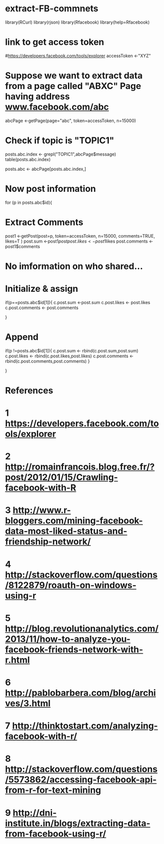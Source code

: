 # extract-FB-commnets
library(RCurl)
library(rjson)
library(Rfacebook)
library(help=Rfacebook)

# link to get access token
#https://developers.facebook.com/tools/explorer
accessToken <-"XYZ"

# Suppose we want to extract data from a page called "ABXC" Page having address www.facebook.com/abc
abcPage <-getPage(page="abc", token=accessToken, n=15000)

# Check if topic is "TOPIC1"
posts.abc.index <- grepl("TOPIC1",abcPage$message)
table(posts.abc.index)

posts.abc <- abcPage[posts.abc.index,] 

# Now post information 
for (p in posts.abc$id){
  # Extract Comments
  post1 <-getPost(post=p,
                  token=accessToken,
                  n=15000,
                  comments=TRUE,
                  likes=T
  )
  post.sum <-post1$post
  post.likes<-post1$likes
  post.comments <-post1$comments
  # No imformation on who shared...
  # Initialize & assign
  if(p==posts.abc$id[1]){
    c.post.sum <-post.sum
    c.post.likes <- post.likes
    c.post.comments <- post.comments
    
  }
  # Append
  if(p !=posts.abc$id[1]){
    c.post.sum <- rbind(c.post.sum,post.sum)
    c.post.likes <- rbind(c.post.likes,post.likes)
    c.post.comments <- rbind(c.post.comments,post.comments)
  }
  
}


# References
# 
# 1 https://developers.facebook.com/tools/explorer
# 2 http://romainfrancois.blog.free.fr/?post/2012/01/15/Crawling-facebook-with-R
# 3 http://www.r-bloggers.com/mining-facebook-data-most-liked-status-and-friendship-network/
# 4 http://stackoverflow.com/questions/8122879/roauth-on-windows-using-r
# 5 http://blog.revolutionanalytics.com/2013/11/how-to-analyze-you-facebook-friends-network-with-r.html
# 6 http://pablobarbera.com/blog/archives/3.html
# 7 http://thinktostart.com/analyzing-facebook-with-r/
# 8 http://stackoverflow.com/questions/5573862/accessing-facebook-api-from-r-for-text-mining
# 9 http://dni-institute.in/blogs/extracting-data-from-facebook-using-r/
